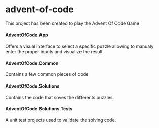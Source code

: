 # advent-of-code

This project has been created to play the Advent Of Code Game


#### AdventOfCode.App
Offers a visual interface to select a specific puzzle allowing to manualy enter the proper inputs and visualize the result.


#### AdventOfCode.Common
Contains a few common pieces of code.

#### AdventOfCode.Solutions
Contains the code that soves the differents puzzles.

#### AdventOfCode.Solutions.Tests
A unit test projects used to validate the solving code.
